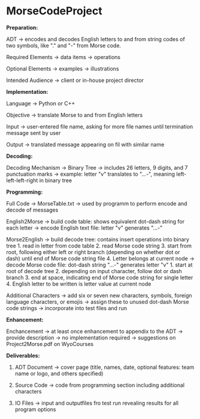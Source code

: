 # MorseCodeProject

**Preparation:**

ADT -> encodes and decodes English letters to and from string codes of two symbols, like "." and "-" from Morse code.

Required Elements -> data items
                  -> operations

Optional Elements -> examples
                  -> illustrations

Intended Audience -> client or in-house project director

**Implementation:**

Language -> Python or C++

Objective -> translate Morse to and from English letters

Input -> user-entered file name, asking for more file names until termination message sent by user

Output -> translated message appearing on fil with similar name

**Decoding:**

Decoding Mechanism -> Binary Tree
                   -> includes 26 letters, 9 digits, and 7 punctuation marks
                   -> example: letter "v" translates to "...-", meaning left-left-left-right in binary tree
                   
**Programming:**

Full Code -> MorseTable.txt
          -> used by programm to perform encode and decode of messages

English2Morse -> build code table: shows equivalent dot-dash string for each letter
              -> encode English text file: letter "v" generates "...-"

Morse2English -> build decode tree: contains insert operations into binary tree
                                    1. read in letter from code table
                                    2. read Morse code string
                                    3. start from root, following either left or right branch (depending on whether dot or dash) until end of Morse code string file
                                    4. Letter belongs at current node
              -> decode Morse code file: dot-dash string "...-" generates letter "v"
                                    1. start at root of decode tree
                                    2. depending on input character, follow dot or dash branch
                                    3. end at space, indicating end of Morse code string for single letter
                                    4. English letter to be written is letter value at current node

Additional Characters -> add six or seven new characters, symbols, foreign language characters, or emojis
                      -> assign these to unused dot-dash Morse code strings
                      -> incorporate into test files and run
                      
**Enhancement:**

Enchancement -> at least once enhancement to appendix to the ADT
             -> provide description
             -> no implementation required
             -> suggestions on Project2Morse.pdf on WyoCourses
             

**Deliverables:**

1. ADT Document -> cover page (title, names, date, optional features: team name or logo, and others specified)

2. Source Code -> code from programming section including additional characters

3. IO Files -> input and outputfiles fro test run revealing results for all program options
